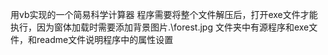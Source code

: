 用vb实现的一个简易科学计算器
程序需要将整个文件解压后，打开exe文件才能执行，因为窗体加载时需要添加背景图片.\forest.jpg
文件夹中有源程序和exe文件，和readme文件说明程序中的属性设置
